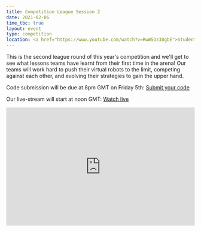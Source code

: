 ```yaml
---
title: Competition League Session 2
date: 2021-02-06
time_tbc: true
layout: event
type: competition
location: <a href="https://www.youtube.com/watch?v=RwW5Oz30gbE">Student Robotics' YouTube Channel</a>
---
```


This is the second league round of this year's competition and we'll get to see what lessons teams have learnt from their first time in the arena! Our teams will work hard to push their virtual robots to the limit, competing against each other, and evolving their strategies to gain the upper hand.

Code submission will be due at 8pm GMT on Friday 5th: [Submit your code](https://studentrobotics.org/code-submitter/)

Our live-stream will start at noon GMT: [Watch live](https://www.youtube.com/watch?v=RwW5Oz30gbE)

<iframe
  width="100%"
  height="315"
  src="https://www.youtube.com/embed/RwW5Oz30gbE"
  frameborder="0"
  allow="accelerometer; autoplay; encrypted-media; gyroscope; picture-in-picture"
  allowfullscreen
></iframe>
